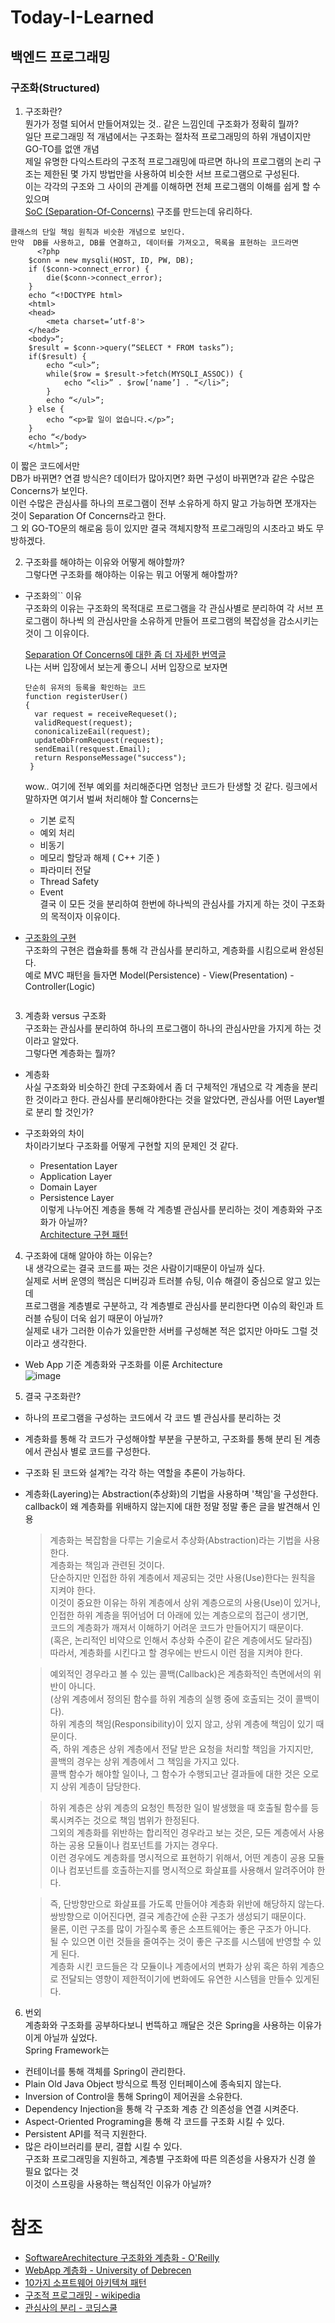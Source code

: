 # Today-I-Learned
## 백엔드 프로그래밍  
### 구조화(Structured)
1. 구조화란?  
뭔가가 정렬 되어서 만들어져있는 것.. 같은 느낌인데 구조화가 정확히 뭘까?  
일단 프로그래밍 적 개념에서는 구조화는 절차적 프로그래밍의 하위 개념이지만 GO-TO를 없앤 개념  
제일 유명한 다익스트라의 구조적 프로그래밍에 따르면 하나의 프로그램의 논리 구조는 제한된 몇 가지 방법만을 사용하여 비슷한 서브 프로그램으로 구성된다.  
이는 각각의 구조와 그 사이의 관계를 이해하면 전체 프로그램의 이해를 쉽게 할 수 있으며  
[SoC (Separation-Of-Concerns)](https://medium.com/@smartbosslee/%EA%B4%80%EC%8B%AC%EC%82%AC%EC%9D%98-%EB%B6%84%EB%A6%AC-separation-of-concerns-soc-8a8d09df066d)  구조를 만드는데 유리하다.  
  ```
  클래스의 단일 책임 원칙과 비슷한 개념으로 보인다.  
  만약  DB를 사용하고, DB를 연결하고, 데이터를 가져오고, 목록을 표현하는 코드라면   
        <?php
      $conn = new mysqli(HOST, ID, PW, DB);
      if ($conn->connect_error) {
          die($conn->connect_error);
      }
      echo “<!DOCTYPE html>
      <html>
      <head>
          <meta charset=’utf-8'>
      </head>
      <body>“;
      $result = $conn->query(“SELECT * FROM tasks”);
      if($result) {
          echo “<ul>”;
          while($row = $result->fetch(MYSQLI_ASSOC)) {
              echo “<li>” . $row[‘name’] . “</li>”;
          }
          echo “</ul>”;
      } else {
          echo “<p>할 일이 없습니다.</p>”;
      }
      echo “</body>
      </html>”;  
  ```  
  
이 짧은 코드에서만  
DB가 바뀌면? 연결 방식은? 데이터가 많아지면? 화면 구성이 바뀌면?과 같은 수많은 Concerns가 보인다.  
이런 수많은 관심사를 하나의 프로그램이 전부 소유하게 하지 말고 가능하면 쪼개자는 것이 Separation Of Concerns라고 한다.  
그 외 GO-TO문의 해로움 등이 있지만 결국 객체지향적 프로그래밍의 시초라고 봐도 무방하겠다.

2. 구조화를 해야하는 이유와 어떻게 해야할까?  
그렇다면 구조화를 해야하는 이유는 뭐고 어떻게 해야할까?  
- 구조화의`` 이유  
  구조화의 이유는 구조화의 목적대로 프로그램을 각 관심사별로 분리하여 각 서브 프로그램이 하나씩   의 관심사만을 소유하게 만들어 프로그램의 복잡성을 감소시키는 것이 그 이유이다.  
  
  [Separation Of Concerns에 대한 좀 더 자세한 번역글](https://kwangyulseo.com/2015/05/29/%EA%B4%80%EC%8B%AC%EC%82%AC%EC%9D%98-%EB%B6%84%EB%A6%ACseparation-of-concerns/)  
  나는 서버 입장에서 보는게 좋으니 서버 입장으로 보자면  
  ```
  단순히 유저의 등록을 확인하는 코드
  function registerUser() 
  {
    var request = receiveRequeset();
    validRequest(request);
    cononicalizeEail(request);
    updateDbFromRequest(request);
    sendEmail(resquest.Email);
    return ResponseMessage("success");
   }
   ```
   wow.. 여기에 전부 예외를 처리해준다면 엄청난 코드가 탄생할 것 같다.
   링크에서 말하자면 여기서 벌써 처리해야 할 Concerns는  
   - 기본 로직  
   - 예외 처리  
   - 비동기   
   - 메모리 할당과 해제 ( C++ 기준 )  
   - 파라미터 전달  
   - Thread Safety  
   - Event  
  결국 이 모든 것을 분리하여 한번에 하나씩의 관심사를 가지게 하는 것이 구조화의 목적이자 이유이다.  

- [구조화의 구현](https://medium.com/@smartbosslee/php-%EC%98%88%EC%A0%9C%EB%A1%9C-%EC%95%8C%EC%95%84%EB%B3%B4%EB%8A%94-mvc-%ED%8C%A8%ED%84%B4-1628b47b1b04)  
  구조화의 구현은 캡슐화를 통해 각 관심사를 분리하고, 계층화를 시킴으로써 완성된다.  
  예로 MVC 패턴을 들자면 Model(Persistence) - View(Presentation) - Controller(Logic)  
  ```
  ```  

3. 계층화 versus 구조화  
구조화는 관심사를 분리하여 하나의 프로그램이 하나의 관심사만을 가지게 하는 것이라고 알았다.  
그렇다면 계층화는 뭘까?  
- 계층화  
사실 구조화와 비슷하긴 한데 구조화에서 좀 더 구체적인 개념으로 각 계층을 분리한 것이라고 한다.
관심사를 분리해야한다는 것을 알았다면, 관심사를 어떤 Layer별로 분리 할 것인가?  

- 구조화와의 차이  
차이라기보다 구조화를 어떻게 구현할 지의 문제인 것 같다. 
  - Presentation Layer  
  - Application Layer  
  - Domain Layer  
  - Persistence Layer  
  이렇게 나누어진 계층을 통해 각 계층별 관심사를 분리하는 것이 계층화와 구조화가 아닐까?  
  [Architecture 구현 패턴](https://mingrammer.com/translation-10-common-software-architectural-patterns-in-a-nutshell/#1-%EA%B3%84%EC%B8%B5%ED%99%94-%ED%8C%A8%ED%84%B4-layered-pattern)  

4. 구조화에 대해 알아야 하는 이유는?  
내 생각으로는 결국 코드를 짜는 것은 사람이기때문이 아닐까 싶다.  
실제로 서버 운영의 핵심은 디버깅과 트러블 슈팅, 이슈 해결이 중심으로 알고 있는데  
프로그램을 계층별로 구분하고, 각 계층별로 관심사를 분리한다면 이슈의 확인과 트러블 슈팅이 더욱 쉽기 때문이 아닐까?  
실제로 내가 그러한 이슈가 있을만한 서버를 구성해본 적은 없지만 아마도 그럴 것이라고 생각한다.  
  - Web App 기준 계층화와 구조화를 이룬 Architecture  
  ![image](https://user-images.githubusercontent.com/38939634/64836845-b5e07c00-d626-11e9-977a-60d9eea0ebd9.png)
  
5. 결국 구조화란?  
- 하나의 프로그램을 구성하는 코드에서 각 코드 별 관심사를 분리하는 것  
- 계층화를 통해 각 코드가 구성해야할 부분을 구분하고, 구조화를 통해 분리 된 계층에서 관심사 별로 코드를 구성한다.  
- 구조화 된 코드와 설계?는 각각 하는 역할을 추론이 가능하다.  
- 계층화(Layering)는 Abstraction(추상화)의 기법을 사용하며 '책임'을 구성한다.  
callback이 왜 계층화를 위배하지 않는지에 대한 정말 정말 좋은 글을 발견해서 인용  
  
  >계층화는 복잡함을 다루는 기술로서 추상화(Abstraction)라는 기법을 사용한다.   
  계층화는 책임과 관련된 것이다.    
  단순하지만 인접한 하위 계층에서 제공되는 것만 사용(Use)한다는 원칙을 지켜야 한다.   
  이것이 중요한 이유는 하위 계층에서 상위 계층으로의 사용(Use)이 있거나,   
  인접한 하위 계층을 뛰어넘어 더 아래에 있는 계층으로의 접근이 생기면,   
  코드의 계층화가 깨져서 이해하기 어려운 코드가 만들어지기 때문이다.    
  (혹은, 논리적인 비약으로 인해서 추상화 수준이 같은 계층에서도 달라짐)     
  따라서, 계층화를 시킨다고 할 경우에는 반드시 이런 점을 지켜야 한다.   
    
  >예외적인 경우라고 볼 수 있는 콜백(Callback)은 계층화적인 측면에서의 위반이 아니다.    
  (상위 계층에서 정의된 함수를 하위 계층의 실행 중에 호출되는 것이 콜백이다).   
  하위 계층의 책임(Responsibility)이 있지 않고, 상위 계층에 책임이 있기 때문이다.   
  즉, 하위 계층은 상위 계층에서 전달 받은 요청을 처리할 책임을 가지지만,   
  콜백의 경우는 상위 계층에서 그 책임을 가지고 있다.   
  콜백 함수가 해야할 일이나, 그 함수가 수행되고난 결과들에 대한 것은 오로지 상위 계층이 담당한다.  
  
  >하위 계층은 상위 계층의 요청인 특정한 일이 발생했을 때 호출될 함수를 등록시켜주는 것으로 책임 범위가 한정된다.   
  그외의 계층화를 위반하는 합리적인 경우라고 보는 것은, 모든 계층에서 사용하는 공용 모듈이나 컴포넌트를 가지는 경우다.   
  이런 경우에도 계층화를 명시적으로 표현하기 위해서, 어떤 계층이 공용 모듈이나 컴포넌트를 호출하는지를 명시적으로 화살표를 사용해서 알려주어야 한     다.
  
  >즉, 단방향만으로 화살표를 가도록 만들어야 계층화 위반에 해당하지 않는다.   
  쌍방향으로 이어진다면, 결국 계층간에 순환 구조가 생성되기 때문이다.   
  물론, 이런 구조를 많이 가질수록 좋은 소프트웨어는 좋은 구조가 아니다.   
  될 수 있으면 이런 것들을 줄여주는 것이 좋은 구조를 시스템에 반영할 수 있게 된다.   
  계층화 시킨 코드들은 각 모듈이나 계층에서의 변화가 상위 혹은 하위 계층으로 전달되는 영향이 제한적이기에 변화에도 유연한 시스템을 만들수 있게된다.  
6. 번외  
계층화와 구조화를 공부하다보니 번뜩하고 깨달은 것은 Spring을 사용하는 이유가 이게 아닐까 싶었다.  
Spring Framework는  
  - 컨테이너를 통해 객체를 Spring이 관리한다.  
  - Plain Old Java Object 방식으로 특정 인터페이스에 종속되지 않는다.  
  - Inversion of Control을 통해 Spring이 제어권을 소유한다.  
  - Dependency Injection을 통해 각 구조화 계층 간 의존성을 연결 시켜준다.  
  - Aspect-Oriented Programing을 통해 각 코드를 구조화 시킬 수 있다.  
  - Persistent API를 적극 지원한다.  
  - 많은 라이브러리를 분리, 결합 시킬 수 있다.  
구조화 프로그래밍을 지원하고, 계층별 구조화에 따른 의존성을 사용자가 신경 쓸 필요 없다는 것  
이것이 스프링을 사용하는 핵심적인 이유가 아닐까?



# 참조
- [SoftwareArechitecture 구조화와 계층화 - O'Reilly](https://www.oreilly.com/library/view/software-architecture-patterns/9781491971437/ch01.html)  
- [WebApp 계층화 - University of Debrecen](https://gyires.inf.unideb.hu/GyBITT/08/index.html)  
- [10가지 소프트웨어 아키텍쳐 패턴](https://mingrammer.com/translation-10-common-software-architectural-patterns-in-a-nutshell/)  
- [구조적 프로그래밍 - wikipedia](https://ko.wikipedia.org/wiki/%EA%B5%AC%EC%A1%B0%EC%A0%81_%ED%94%84%EB%A1%9C%EA%B7%B8%EB%9E%98%EB%B0%8D)
- [관심사의 분리 - 코딩스쿨](https://gamecodingschool.org/2015/05/29/%EA%B4%80%EC%8B%AC%EC%82%AC%EC%9D%98-%EB%B6%84%EB%A6%ACseparation-of-concerns/)  


